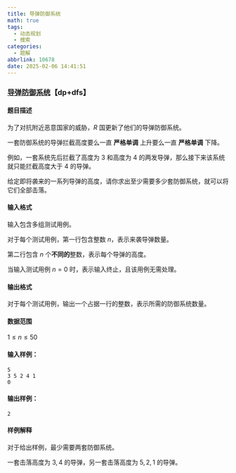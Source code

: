 ```yaml
---
title: 导弹防御系统
math: true
tags:
  - 动态规划
  - 搜索
categories:
  - 题解
abbrlink: 10678
date: 2025-02-06 14:41:51
---
```


### [导弹防御系统](https://www.acwing.com/problem/content/189/)【dp+dfs】

#### 题目描述

为了对抗附近恶意国家的威胁，$R$ 国更新了他们的导弹防御系统。

一套防御系统的导弹拦截高度要么一直 **严格单调** 上升要么一直 **严格单调** 下降。

例如，一套系统先后拦截了高度为 $3$ 和高度为 $4$ 的两发导弹，那么接下来该系统就只能拦截高度大于 $4$ 的导弹。

给定即将袭来的一系列导弹的高度，请你求出至少需要多少套防御系统，就可以将它们全部击落。

#### 输入格式

输入包含多组测试用例。

对于每个测试用例，第一行包含整数 $n$，表示来袭导弹数量。

第二行包含 $n$ 个**不同的**整数，表示每个导弹的高度。

当输入测试用例 $n=0$ 时，表示输入终止，且该用例无需处理。

#### 输出格式

对于每个测试用例，输出一个占据一行的整数，表示所需的防御系统数量。

#### 数据范围

$1 \le n \le 50$

#### 输入样例：

```
5
3 5 2 4 1
0
```

#### 输出样例：

```
2
```

#### 样例解释

对于给出样例，最少需要两套防御系统。

一套击落高度为 $3,4$ 的导弹，另一套击落高度为 $5,2,1$ 的导弹。

